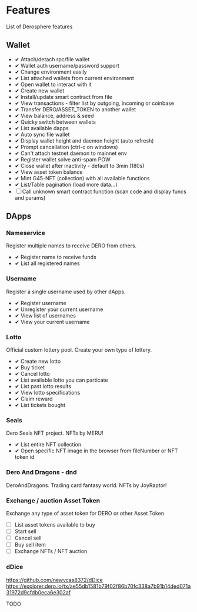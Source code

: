 # Features

List of Derosphere features

## Wallet

- ✔ Attach/detach rpc/file wallet
- ✔ Wallet auth username/password support
- ✔ Change environment easily
- ✔ List attached wallets from current environment
- ✔ Open wallet to interact with it
- ✔ Create new wallet
- ✔ Install/update smart contract from file
- ✔ View transactions - filter list by outgoing, incoming or coinbase
- ✔ Transfer DERO/ASSET_TOKEN to another wallet
- ✔ View balance, address & seed
- ✔ Quicky switch between wallets
- ✔ List available dapps
- ✔ Auto sync file wallet
- ✔ Display wallet height and daemon height (auto refresh)
- ✔ Prompt cancellation (ctrl-c on windows)
- ✔ Can't attach testnet daemon to mainnet env
- ✔ Register wallet solve anti-spam POW
- ✔ Close wallet after inactivity - default to 3min (180s)
- ✔ View asset token balance
- ✔ Mint G45-NFT (collection) with all available functions
- ✔ List/Table pagination (load more data...)
- ☐ Call unknown smart contract function (scan code and display funcs and params)

## DApps

### Nameservice

Register multiple names to receive DERO from others.

- ✔ Register name to receive funds
- ✔ List all registered names

### Username

Register a single username used by other dApps.

- ✔ Register username
- ✔ Unregister your current username
- ✔ View list of usernames
- ✔ View your current username

### Lotto

Official custom lottery pool. Create your own type of lottery.

- ✔ Create new lotto
- ✔ Buy ticket
- ✔ Cancel lotto
- ✔ List available lotto you can particate
- ✔ List past lotto results
- ✔ View lotto specifications
- ✔ Claim reward
- ✔ List tickets bought

### Seals

Dero Seals NFT project. NFTs by MERU!

- ✔ List entire NFT collection
- ✔ Open specific NFT image in the browser from fileNumber or NFT token id

### Dero And Dragons - dnd

DeroAndDragons. Trading card fantasy world. NFTs by JoyRaptor!

### Exchange / auction Asset Token

Exchange any type of asset token for DERO or other Asset Token

- ☐ List asset tokens available to buy
- ☐ Start sell
- ☐ Cancel sell
- ☐ Buy sell item
- ☐ Exchange NFTs / NFT auction

### dDice

<https://github.com/newvcas8372/dDice>
<https://explorer.dero.io/tx/ae55db1581b79f02f86b70fc338a7b91b14ded071a31972d9cfdb0eca6e302af>

TODO
